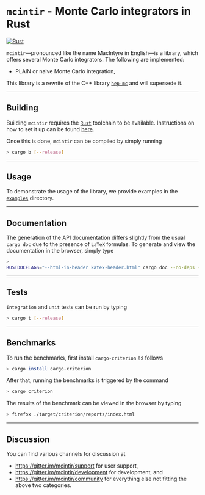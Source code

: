 # `mcintir` - Monte Carlo integrators in Rust

[![Rust](https://github.com/cschwan/mcintir/workflows/Rust/badge.svg)](https://github.com/cschwan/mcintir/actions?query=workflow%3ARust)


`mcintir`—pronounced like the name MacIntyre in English—is a library, which
offers several Monte Carlo integrators. The following are implemented:

  - PLAIN or naive Monte Carlo integration,

This library is a rewrite of the C++ library [`hep-mc`][hep-mc] and will
supersede it.

******
## Building

Building `mcintir` requires the [`Rust`](https://www.rust-lang.org/) toolchain to be available. Instructions on how to set it up can be found [here](https://www.rust-lang.org/tools/install).

Once this is done, `mcintir` can be compiled by simply running

```sh
> cargo b [--release]
```

******
## Usage

To demonstrate the usage of the library, we provide examples in the [`examples`](examples) directory.

******
## Documentation

The generation of the API documentation differs slightly from the usual `cargo doc` due to the presence of `LaTeX` formulas. To generate and view the documentation in the browser, simply
type

```sh
> 
RUSTDOCFLAGS="--html-in-header katex-header.html" cargo doc --no-deps --open
```

******
## Tests

`Integration` and `unit` tests can be run by typing

```sh
> cargo t [--release]
```

******
## Benchmarks

To run the benchmarks, first install `cargo-criterion` as follows

```sh
> cargo install cargo-criterion
```

After that, running the benchmarks is triggered by the command

```sh
> cargo criterion
```

The results of the benchmark can be viewed in the browser by typing

```sh
> firefox ./target/criterion/reports/index.html
```

******
## Discussion

You can find various channels for discussion at

- <https://gitter.im/mcintir/support> for user support,
- <https://gitter.im/mcintir/development> for development, and
- <https://gitter.im/mcintir/community> for everything else not fitting the
  above two categories.

[hep-mc]: https://github.com/cschwan/hep-mc
